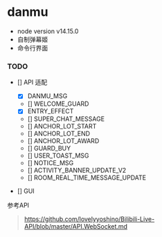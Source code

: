 # danmu
- node version v14.15.0
- 自制弹幕姬
- 命令行界面

### TODO
- [] API 适配
    - [x] DANMU_MSG
    - [] WELCOME_GUARD
    - [x] ENTRY_EFFECT
    - [] SUPER_CHAT_MESSAGE
    - [] ANCHOR_LOT_START
    - [] ANCHOR_LOT_END
    - [] ANCHOR_LOT_AWARD
    - [] GUARD_BUY
    - [] USER_TOAST_MSG
    - [] NOTICE_MSG
    - [] ACTIVITY_BANNER_UPDATE_V2
    - [] ROOM_REAL_TIME_MESSAGE_UPDATE

- [] GUI



参考API
> https://github.com/lovelyyoshino/Bilibili-Live-API/blob/master/API.WebSocket.md

